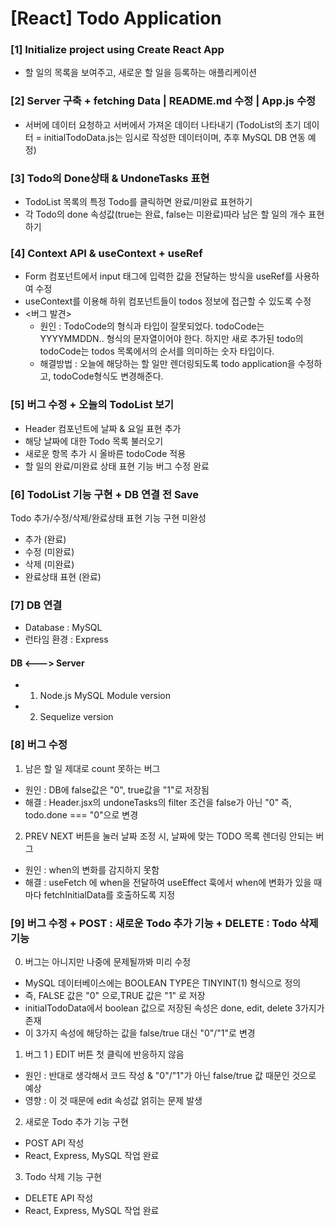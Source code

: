 # [React] Todo Application

### [1] Initialize project using Create React App
* 할 일의 목록을 보여주고, 새로운 할 일을 등록하는 애플리케이션

### [2] Server 구축 + fetching Data | README.md 수정 | App.js 수정
* 서버에 데이터 요청하고 서버에서 가져온 데이터 나타내기
(TodoList의 초기 데이터 = initialTodoData.js는 임시로 작성한 데이터이며, 추후 MySQL DB 연동 예정)

### [3] Todo의 Done상태 & UndoneTasks 표현
* TodoList 목록의 특정 Todo를 클릭하면 완료/미완료 표현하기
* 각 Todo의 done 속성값(true는 완료, false는 미완료)따라 남은 할 일의 개수 표현하기

### [4] Context API & useContext + useRef
* Form 컴포넌트에서 input 태그에 입력한 값을 전달하는 방식을 useRef를 사용하여 수정
* useContext를 이용해 하위 컴포넌트들이 todos 정보에 접근할 수 있도록 수정
* <버그 발견>
  * 원인 : TodoCode의 형식과 타입이 잘못되었다.
    todoCode는 YYYYMMDDN.. 형식의 문자열이어야 한다.
    하지만 새로 추가된 todo의 todoCode는 todos 목록에서의 순서를 의미하는 숫자 타입이다.
  * 해결방법 : 오늘에 해당하는 할 일만 렌더링되도록 todo application을 수정하고, todoCode형식도 변경해준다.

### [5] 버그 수정  +  오늘의 TodoList 보기
* Header 컴포넌트에 날짜 & 요일 표현 추가
* 해당 날짜에 대한 Todo 목록 불러오기
* 새로운 항목 추가 시 올바른 todoCode 적용
* 할 일의 완료/미완료 상태 표현 기능 버그 수정 완료

### [6] TodoList 기능 구현  +  DB 연결 전 Save
Todo 추가/수정/삭제/완료상태 표현 기능 구현 미완성
* 추가 (완료)
* 수정 (미완료)
* 삭제 (미완료)
* 완료상태 표현 (완료)

### [7] DB 연결
* Database : MySQL
* 런타임 환경 : Express
#### DB <---> Server
* 1) Node.js MySQL Module version
* 2) Sequelize version

### [8] 버그 수정
1. 남은 할 일 제대로 count 못하는 버그
* 원인 : DB에 false값은 "0", true값을 "1"로 저장됨
* 해결 : Header.jsx의 undoneTasks의 filter 조건을 false가 아닌 "0" 즉, todo.done === "0"으로 변경
2. PREV NEXT 버튼을 눌러 날짜 조정 시, 날짜에 맞는 TODO 목록 렌더링 안되는 버그
* 원인 : when의 변화를 감지하지 못함
* 해결 : useFetch 에 when을 전달하여 useEffect 훅에서 when에 변화가 있을 때마다 fetchInitialData를 호출하도록 지정

### [9] 버그 수정  +  POST : 새로운 Todo 추가 기능  +  DELETE : Todo 삭제 기능
0. 버그는 아니지만 나중에 문제될까봐 미리 수정
* MySQL 데이터베이스에는 BOOLEAN TYPE은 TINYINT(1) 형식으로 정의
* 즉, FALSE 값은 "0" 으로,TRUE 값은 "1" 로 저장
* initialTodoData에서 boolean 값으로 저장된 속성은 done, edit, delete 3가지가 존재
* 이 3가지 속성에 해당하는 값을 false/true 대신 "0"/"1"로 변경
1. 버그 1 ) EDIT 버튼 첫 클릭에 반응하지 않음
* 원인 : 반대로 생각해서 코드 작성 & "0"/"1"가 아닌 false/true 값 때문인 것으로 예상
* 영향 : 이 것 때문에 edit 속성값 얽히는 문제 발생
2. 새로운 Todo 추가 기능 구현
* POST API 작성
* React, Express, MySQL 작업 완료
3. Todo 삭제 기능 구현
* DELETE API 작성
* React, Express, MySQL 작업 완료
